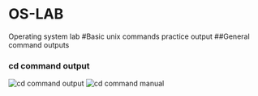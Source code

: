 # OS-LAB
Operating system lab
#Basic unix commands practice output
##General command outputs
### cd command output
![cd command output](cd.png)
![cd command manual](mancd.png)
